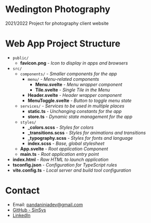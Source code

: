 Wedington Photography
==================

2021/2022 Project for photography client website

Web App Project Structure
=============================== 

 * `public/`
   * **favicon.png** - *Icon to display in apps and browsers*
 * `src/`
   * `components/` - *Smaller components for the app*
     * `menu/` - *Menu-related components*
       * **Menu.svelte** - *Menu wrapper component*
       * **Tile.svelte** - *Single Tile in the Menu*
     * **Header.svelte** - *Header wrapper component*
     * **MenuToggle.svelte** - *Button to toggle menu state*
   * `services/` - *Services to be used in multiple places*
     * **static.ts** - *Unchanging constants for the app*
     * **store.ts** - *Dynamic state management for the app*
   * `styles/`
     * **_colors.scss** - *Styles for colors*
     * **_transitions.scss** - *Styles for animations and transitions*
     * **_typography.scss** - *Styles for fonts and language*
     * **index.scss** - *Base, global stylesheet*
   * **App.svelte** - *Root application Component*
   * **main.ts** - *Root application entry point*
 * **index.html** - *Raw HTML to launch application*
 * **tsconfig.json** - *Configuration for TypeScript rules*
 * **vite.config.ts** - *Local server and build tool configuration*

Contact
========================
- Email: pandaninjadev@gmail.com  
- [GitHub - SinSys](https://github.com/sinsys)
- [LinkedIn](https://www.linkedin.com/in/nicofullstackdev/)
